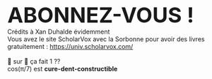 <font size="10"> **ABONNEZ-VOUS !** </font> <br>
Crédits à Xan Duhalde évidemment<br>
Vous avez le site ScholarVox avec la Sorbonne pour avoir des livres gratuitement : https://univ.scholarvox.com/ <br><br>
🍕 sur 🍕 ça fait 1 ??<br>
cos(π/7) est <b>cure-dent-constructible</b><br>

